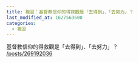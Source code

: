 ```yaml
---
title: 複習：基督教信仰的得救觀是「去得到」、「去努力」？
last_modified_at: 1627563600
categories:
  - 複習
---
```


<p>基督教信仰的得救觀是「去得到」、「去努力」？<br>
<a href="/posts/269192036" target="_blank">/posts/269192036</a></p>

<p>&nbsp;</p>

